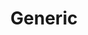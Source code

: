 ---
layout: audio_diagrams_index # You can ommit this if you've set it as a default
comments: true
title: Generic
manufacturer: Generic
class: Manufacturer
picture: https://media.allaway.tech/blog/media/audio_diagrams/generic/generic.png # 200 x 110
---